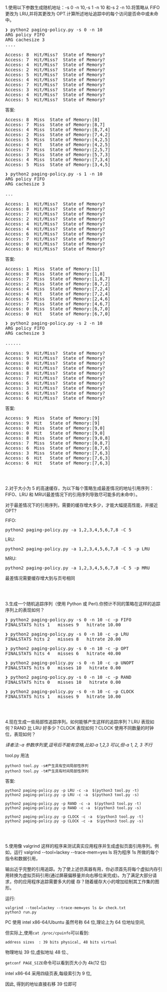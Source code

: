 <br/>
<br/>

1.使用以下参数生成随机地址：-s 0 -n 10,-s 1 -n 10 和-s 2 -n 10.将策略从 FIFO 更改为 LRU,并将其更改为 OPT.计算所述地址追踪中的每个访问是否命中或未命中。

<pre>
❯ python2 paging-policy.py -s 0 -n 10
ARG policy FIFO
ARG cachesize 3
....

Access: 8  Hit/Miss?  State of Memory?
Access: 7  Hit/Miss?  State of Memory?
Access: 4  Hit/Miss?  State of Memory?
Access: 2  Hit/Miss?  State of Memory?
Access: 5  Hit/Miss?  State of Memory?
Access: 4  Hit/Miss?  State of Memory?
Access: 7  Hit/Miss?  State of Memory?
Access: 3  Hit/Miss?  State of Memory?
Access: 4  Hit/Miss?  State of Memory?
Access: 5  Hit/Miss?  State of Memory?
</pre>

答案:
<pre>
Access: 8  Miss  State of Memory:[8]
Access: 7  Miss  State of Memory:[8,7]
Access: 4  Miss  State of Memory:[8,7,4]
Access: 2  Miss  State of Memory:[7,4,2]
Access: 5  Miss  State of Memory:[4,2,5]
Access: 4  Hit   State of Memory:[4,2,5]
Access: 7  Miss  State of Memory:[2,5,7]
Access: 3  Miss  State of Memory:[5,7,3]
Access: 4  Miss  State of Memory:[7,3,4]
Access: 5  Miss  State of Memory:[3,4,5]
</pre>

<pre>
❯ python2 paging-policy.py -s 1 -n 10
ARG policy FIFO
ARG cachesize 3

...

Access: 1  Hit/Miss?  State of Memory?
Access: 8  Hit/Miss?  State of Memory?
Access: 7  Hit/Miss?  State of Memory?
Access: 2  Hit/Miss?  State of Memory?
Access: 4  Hit/Miss?  State of Memory?
Access: 4  Hit/Miss?  State of Memory?
Access: 6  Hit/Miss?  State of Memory?
Access: 7  Hit/Miss?  State of Memory?
Access: 0  Hit/Miss?  State of Memory?
Access: 0  Hit/Miss?  State of Memory?
</pre>


答案:
<pre>
Access: 1  Miss  State of Memory:[1]
Access: 8  Miss  State of Memory:[1,8]
Access: 7  Miss  State of Memory:[1,8,7]
Access: 2  Miss  State of Memory:[8,7,2]
Access: 4  Miss  State of Memory:[7,2,4]
Access: 4  Hit   State of Memory:[7,2,4]
Access: 6  Miss  State of Memory:[2,4,6]
Access: 7  Miss  State of Memory:[4,6,7]
Access: 0  Miss  State of Memory:[6,7,0]
Access: 0  Hit   State of Memory:[6,7,0]
</pre>


<pre>
❯ python2 paging-policy.py -s 2 -n 10
ARG policy FIFO
ARG cachesize 3

......

Access: 9  Hit/Miss?  State of Memory?
Access: 9  Hit/Miss?  State of Memory?
Access: 0  Hit/Miss?  State of Memory?
Access: 0  Hit/Miss?  State of Memory?
Access: 8  Hit/Miss?  State of Memory?
Access: 7  Hit/Miss?  State of Memory?
Access: 6  Hit/Miss?  State of Memory?
Access: 3  Hit/Miss?  State of Memory?
Access: 6  Hit/Miss?  State of Memory?
Access: 6  Hit/Miss?  State of Memory?
</pre>

答案:
<pre>
Access: 9  Miss  State of Memory:[9]
Access: 9  Hit   State of Memory:[9]
Access: 0  Miss  State of Memory:[9,0]
Access: 0  Hit   State of Memory:[9,0]
Access: 8  Miss  State of Memory:[9,0,8]
Access: 7  Miss  State of Memory:[0,8,7]
Access: 6  Miss  State of Memory:[8,7,6]
Access: 3  Miss  State of Memory:[7,6,3]
Access: 6  Hit   State of Memory:[7,6,3]
Access: 6  Hit   State of Memory:[7,6,3]
</pre>

<br/>
<br/>

2.对于大小为 5 的高速缓存，为以下每个策略生成最差情况的地址引用序列：FIFO、LRU 和 MRU(最差情况下的引用序列导致尽可能多的未命中）。

对于最差情况下的引用序列，需要的缓存增大多少，才能大幅提高性能，并接近 OPT?

FIFO:
<pre>
python2 paging-policy.py -a 1,2,3,4,5,6,7,8 -C 5
</pre>

LRU:
<pre>
python2 paging-policy.py -a 1,2,3,4,5,6,7,8 -C 5 -p LRU
</pre>

MRU:
<pre>
python2 paging-policy.py -a 1,2,3,4,5,6,7,8 -C 5 -p MRU
</pre>

最差情况需要缓存增大到与页号相同

<br/>
<br/>

3.生成一个随机追踪序列（使用 Python 或 Perl).你预计不同的策略在这样的追踪序列上的表现如何？

<pre>
❯ python2 paging-policy.py -s 0 -n 10 -c -p FIFO
FINALSTATS hits 1   misses 9   hitrate 10.00
</pre>

<pre>
❯ python2 paging-policy.py -s 0 -n 10 -c -p LRU
FINALSTATS hits 2   misses 8   hitrate 20.00
</pre>

<pre>
❯ python2 paging-policy.py -s 0 -n 10 -c -p OPT
FINALSTATS hits 4   misses 6   hitrate 40.00
</pre>

<pre>
❯ python2 paging-policy.py -s 0 -n 10 -c -p UNOPT
FINALSTATS hits 0   misses 10   hitrate 0.00
</pre>

<pre>
❯ python2 paging-policy.py -s 0 -n 10 -c -p RAND
FINALSTATS hits 0   misses 10   hitrate 0.00
</pre>

<pre>
❯ python2 paging-policy.py -s 0 -n 10 -c -p CLOCK
FINALSTATS hits 1   misses 9   hitrate 10.00
</pre>

<br/>
<br/>

4.现在生成一些局部性追踪序列。如何能够产生这样的追踪序列？LRU 表现如何？RAND 比 LRU 好多少？CLOCK 表现如何？CLOCK 使用不同数量的时钟位，表现如何？

*译者注:-a 参数序列里,逗号后不能有空格,比如-a 1,2,3 可以,但-a 1, 2, 3 不行*

tool.py 用法
```shell script
python3 tool.py -s#产生具有空间局部性序列
python3 tool.py -t#产生具有时间局部性序列
```

答案:
```shell script
python2 paging-policy.py -p LRU -c -a  $(python3 tool.py -t)
python2 paging-policy.py -p LRU -c -a  $(python3 tool.py -s)

python2 paging-policy.py -p RAND -c -a  $(python3 tool.py -t)
python2 paging-policy.py -p RAND -c -a  $(python3 tool.py -s)

python2 paging-policy.py -p CLOCK -c -a  $(python3 tool.py -t)
python2 paging-policy.py -p CLOCK -c -a  $(python3 tool.py -s)
```




<br/>
<br/>

5.使用像 valgrind 这样的程序来测试真实应用程序并生成虚拟页面引用序列。例如，运行 valgrind --tool=lackey --trace-mem=yes ls 将为程序 1s 所做的每个指令和数据引用，

输出近乎完整的引用追踪。为了使上述仿真器有用，你必须首先将每个虚拟内存引用转换为虚拟页码引用(通过屏蔽偏移量并向右移位来完成)。为了满足大部分请求，你的应用程序追踪需要多大的缓
存？随着缓存大小的增加绘制其工作集的图形。

运行:
```shell script
valgrind --tool=lackey --trace-mem=yes ls &> check.txt
python3 run.py
```
PC 使用 intel x86-64/Ubuntu 虽然号称 64 位,理论上为 64 位地址空间,

但实际上,使用`cat /proc/cpuinfo`可以看到:

`address sizes	: 39 bits physical, 48 bits virtual`

物理地址 39 位,虚拟地址 48 位.,

`getconf PAGE_SIZE`命令可以看到页大小为 4k(12 位)

intel x86-64 采用四级页表,每级索引为 9 位,

因此, 得到的地址直接右移 39 位即可
